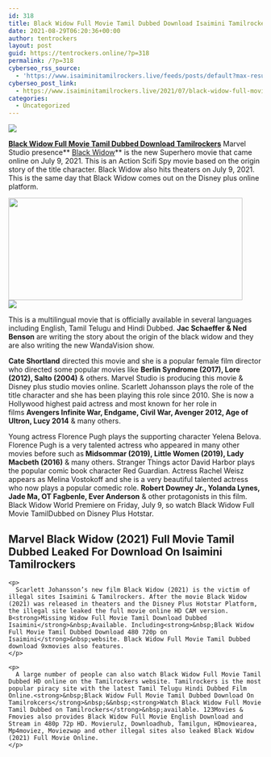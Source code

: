 ```yaml
---
id: 318
title: Black Widow Full Movie Tamil Dubbed Download Isaimini Tamilrockers
date: 2021-08-29T06:20:36+00:00
author: tentrockers
layout: post
guid: https://tentrockers.online/?p=318
permalink: /?p=318
cyberseo_rss_source:
  - 'https://www.isaiminitamilrockers.live/feeds/posts/default?max-results=150&start-index=1'
cyberseo_post_link:
  - https://www.isaiminitamilrockers.live/2021/07/black-widow-full-movie-tamil-dubbed.html
categories:
  - Uncategorized
---
```

<div class="media_block">
  <img src="https://1.bp.blogspot.com/-4rD96IKhp24/YOcVLUJzSgI/AAAAAAAABAo/VdVX6VX6_AowMNOCtKO_3ZbvLEftW2n9QCLcBGAsYHQ/s72-w464-h203-c/maxresdefault%2B%25282%2529.jpg" class="media_thumbnail" />
</div>

<meta content="Black Widow Full Movie Tamil Dubbed Download Tamilrockers Marvel Studio presence &nbsp; Black Widow &nbsp;is the new Superhero movie that came online..." name="twitter:description" />

  


<center>
</center>

**[Black Widow Full Movie Tamil Dubbed Download Tamilrockers](https://www.tamilrockers.co.nz/black-widow-full-movie-tamil-dubbed-download-tamilrockers/)** Marvel Studio presence**&nbsp;[Black Widow](https://www.tamilrockers.co.nz/black-widow-full-movie-download-tamilrockers-official/)**&nbsp;is the new Superhero movie that came online on July 9, 2021. This is an Action Scifi Spy movie based on the origin story of the title character. Black Widow also hits theaters on July 9, 2021. This is the same day that Black Widow comes out on the Disney plus online platform.

<div class="separator">
  <a href="https://1.bp.blogspot.com/-4rD96IKhp24/YOcVLUJzSgI/AAAAAAAABAo/VdVX6VX6_AowMNOCtKO_3ZbvLEftW2n9QCLcBGAsYHQ/s1280/maxresdefault%2B%25282%2529.jpg" imageanchor="1"><img loading="lazy" border="0" data-original-height="720" data-original-width="1280" height="203" src="https://1.bp.blogspot.com/-4rD96IKhp24/YOcVLUJzSgI/AAAAAAAABAo/VdVX6VX6_AowMNOCtKO_3ZbvLEftW2n9QCLcBGAsYHQ/w464-h203/maxresdefault%2B%25282%2529.jpg" width="464" /></a>
</div>



<div class="separator">
  <a href="https://www.tamilrockers.co.nz/black-widow-full-movie-tamil-dubbed-download-tamilrockers/" imageanchor="1"><img border="0" data-original-height="250" data-original-width="300" src="https://1.bp.blogspot.com/-nfbzYVobUik/YMlpOerzdgI/AAAAAAAAA3Y/aAupsOUs_WMY6Lv7R1OtZhI6OqaRh-YAwCPcBGAYYCw/s0/e854879156f0849f3d27a89db88ed039.png" /></a>
</div>

This is a multilingual movie that is officially available in several languages ​​including English, Tamil Telugu and Hindi Dubbed.&nbsp;**Jac Schaeffer & Ned Benson**&nbsp;are writing the story about the origin of the black widow and they are also writing the new WandaVision show.

**Cate Shortland**&nbsp;directed this movie and she is a popular female film director who directed some popular movies like&nbsp;**Berlin Syndrome (2017), Lore (2012), Salto (2004)**&nbsp;& others. Marvel Studio is producing this movie & Disney plus studio movies online. Scarlett Johansson plays the role of the title character and she has been playing this role since 2010. She is now a Hollywood highest paid actress and most known for her role in films&nbsp;**Avengers Infinite War, Endgame, Civil War, Avenger 2012, Age of Ultron, Lucy 2014**&nbsp;& many others.

<div class="td-paragraph-padding-1">
  <p>
    Young actress Florence Pugh plays the supporting character Yelena Belova. Florence Pugh is a very talented actress who appeared in many other movies before such as<strong>&nbsp;Midsommar (2019), Little Women (2019), Lady Macbeth (2016)</strong>&nbsp;& many others. Stranger Things actor David Harbor plays the popular comic book character Red Guardian. Actress Rachel Weisz appears as Melina Vostokoff and she is a very beautiful talented actress who now plays a popular comedic role.&nbsp;<strong>Robert Downey Jr., Yolanda Lynes, Jade Ma, OT Fagbenle, Ever Anderson</strong>&nbsp;& other protagonists in this film. Black Widow World Premiere on Friday, July 9, so watch Black Widow Full Movie TamilDubbed on Disney Plus Hotstar.
  </p>
  
  <div class="rpimk60e676e97d9ab">
    <h2>
      <strong>Marvel Black Widow (2021) Full Movie Tamil Dubbed Leaked For Download On Isaimini Tamilrockers</strong>
    </h2>
    
    <p>
      Scarlett Johansson’s new film Black Widow (2021) is the victim of illegal sites Isaimini & Tamilrockers. After the movie Black Widow (2021) was released in theaters and the Disney Plus Hotstar Platform, the illegal site leaked the full movie online HD CAM version. B<strong>Missing Widow Full Movie Tamil Download Dubbed Isaimini</strong>&nbsp;Available. Including<strong>&nbsp;Black Widow Full Movie Tamil Dubbed Download 480 720p on Isaimini</strong>&nbsp;website. Black Widow Full Movie Tamil Dubbed download 9xmovies also features.
    </p>
    
    <p>
      A large number of people can also watch Black Widow Full Movie Tamil Dubbed HD online on the Tamilrockers website. Tamilrockers is the most popular piracy site with the latest Tamil Telugu Hindi Dubbed Film Online.<strong>&nbsp;Black Widow Full Movie Tamil Dubbed Download On Tamilrokcers</strong>&nbsp;&&nbsp;<strong>Watch Black Widow Full Movie Tamil Dubbed on Tamilrockers</strong>&nbsp;available. 123Movies & Fmovies also provides Black Widow Full Movie English Download and Stream in 480p 72p HD. Movierulz, Downloadhub, Tamilgun, HDmoviearea, Mp4moviez, Moviezwap and other illegal sites also leaked Black Widow (2021) Full Movie Online.
    </p>
  </div>
</div>

<center>
</center>